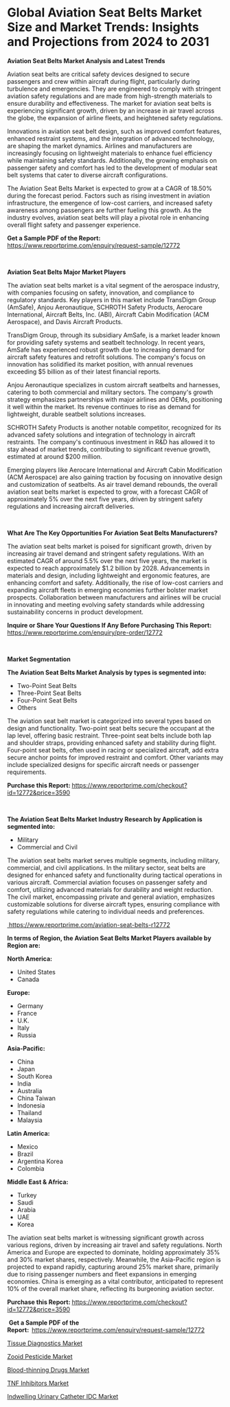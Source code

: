 <p><h1>Global Aviation Seat Belts Market Size and Market Trends: Insights and Projections from 2024 to 2031</h1></p><p><strong>Aviation Seat Belts Market Analysis and Latest Trends</strong></p>
<p><p>Aviation seat belts are critical safety devices designed to secure passengers and crew within aircraft during flight, particularly during turbulence and emergencies. They are engineered to comply with stringent aviation safety regulations and are made from high-strength materials to ensure durability and effectiveness. The market for aviation seat belts is experiencing significant growth, driven by an increase in air travel across the globe, the expansion of airline fleets, and heightened safety regulations.</p><p>Innovations in aviation seat belt design, such as improved comfort features, enhanced restraint systems, and the integration of advanced technology, are shaping the market dynamics. Airlines and manufacturers are increasingly focusing on lightweight materials to enhance fuel efficiency while maintaining safety standards. Additionally, the growing emphasis on passenger safety and comfort has led to the development of modular seat belt systems that cater to diverse aircraft configurations.</p><p>The Aviation Seat Belts Market is expected to grow at a CAGR of 18.50% during the forecast period. Factors such as rising investment in aviation infrastructure, the emergence of low-cost carriers, and increased safety awareness among passengers are further fueling this growth. As the industry evolves, aviation seat belts will play a pivotal role in enhancing overall flight safety and passenger experience.</p></p>
<p><strong>Get a Sample PDF of the Report:&nbsp;</strong> <a href="https://www.reportprime.com/enquiry/request-sample/12772">https://www.reportprime.com/enquiry/request-sample/12772</a></p>
<p>&nbsp;</p>
<p><strong>Aviation Seat Belts Major Market Players</strong></p>
<p><p>The aviation seat belts market is a vital segment of the aerospace industry, with companies focusing on safety, innovation, and compliance to regulatory standards. Key players in this market include TransDigm Group (AmSafe), Anjou Aeronautique, SCHROTH Safety Products, Aerocare International, Aircraft Belts, Inc. (ABI), Aircraft Cabin Modification (ACM Aerospace), and Davis Aircraft Products.</p><p>TransDigm Group, through its subsidiary AmSafe, is a market leader known for providing safety systems and seatbelt technology. In recent years, AmSafe has experienced robust growth due to increasing demand for aircraft safety features and retrofit solutions. The company's focus on innovation has solidified its market position, with annual revenues exceeding $5 billion as of their latest financial reports.</p><p>Anjou Aeronautique specializes in custom aircraft seatbelts and harnesses, catering to both commercial and military sectors. The company's growth strategy emphasizes partnerships with major airlines and OEMs, positioning it well within the market. Its revenue continues to rise as demand for lightweight, durable seatbelt solutions increases.</p><p>SCHROTH Safety Products is another notable competitor, recognized for its advanced safety solutions and integration of technology in aircraft restraints. The company's continuous investment in R&D has allowed it to stay ahead of market trends, contributing to significant revenue growth, estimated at around $200 million.</p><p>Emerging players like Aerocare International and Aircraft Cabin Modification (ACM Aerospace) are also gaining traction by focusing on innovative design and customization of seatbelts. As air travel demand rebounds, the overall aviation seat belts market is expected to grow, with a forecast CAGR of approximately 5% over the next five years, driven by stringent safety regulations and increasing aircraft deliveries.</p></p>
<p>&nbsp;</p>
<p><strong>What Are The Key Opportunities For Aviation Seat Belts Manufacturers?</strong></p>
<p><p>The aviation seat belts market is poised for significant growth, driven by increasing air travel demand and stringent safety regulations. With an estimated CAGR of around 5.5% over the next five years, the market is expected to reach approximately $1.2 billion by 2028. Advancements in materials and design, including lightweight and ergonomic features, are enhancing comfort and safety. Additionally, the rise of low-cost carriers and expanding aircraft fleets in emerging economies further bolster market prospects. Collaboration between manufacturers and airlines will be crucial in innovating and meeting evolving safety standards while addressing sustainability concerns in product development.</p></p>
<p><strong>Inquire or Share Your Questions If Any Before Purchasing This Report:</strong> <a href="https://www.reportprime.com/enquiry/pre-order/12772">https://www.reportprime.com/enquiry/pre-order/12772</a></p>
<p>&nbsp;</p>
<p><strong>Market Segmentation</strong></p>
<p><strong>The Aviation Seat Belts Market Analysis by types is segmented into:</strong></p>
<p><ul><li>Two-Point Seat Belts</li><li>Three-Point Seat Belts</li><li>Four-Point Seat Belts</li><li>Others</li></ul></p>
<p><p>The aviation seat belt market is categorized into several types based on design and functionality. Two-point seat belts secure the occupant at the lap level, offering basic restraint. Three-point seat belts include both lap and shoulder straps, providing enhanced safety and stability during flight. Four-point seat belts, often used in racing or specialized aircraft, add extra secure anchor points for improved restraint and comfort. Other variants may include specialized designs for specific aircraft needs or passenger requirements.</p></p>
<p><strong>Purchase this Report:&nbsp;</strong><a href="https://www.reportprime.com/checkout?id=12772&price=3590">https://www.reportprime.com/checkout?id=12772&price=3590</a></p>
<p>&nbsp;</p>
<p><strong>The Aviation Seat Belts Market Industry Research by Application is segmented into:</strong></p>
<p><ul><li>Military</li><li>Commercial and Civil</li></ul></p>
<p><p>The aviation seat belts market serves multiple segments, including military, commercial, and civil applications. In the military sector, seat belts are designed for enhanced safety and functionality during tactical operations in various aircraft. Commercial aviation focuses on passenger safety and comfort, utilizing advanced materials for durability and weight reduction. The civil market, encompassing private and general aviation, emphasizes customizable solutions for diverse aircraft types, ensuring compliance with safety regulations while catering to individual needs and preferences.</p></p>
<p><a href="https://www.reportprime.com/aviation-seat-belts-r12772">&nbsp;https://www.reportprime.com/aviation-seat-belts-r12772</a></p>
<p><strong>In terms of Region, the Aviation Seat Belts Market Players available by Region are:</strong></p>
<p>
    <p> <strong> North America: </strong>
        <ul>
            <li>United States</li>
            <li>Canada</li>
        </ul>
        </p> 
    <p> <strong> Europe: </strong>
        <ul>
            <li>Germany</li>
            <li>France</li>
            <li>U.K.</li>
            <li>Italy</li>
            <li>Russia</li>
        </ul>
        </p> 
    <p> <strong> Asia-Pacific: </strong>
        <ul>
            <li>China</li>
            <li>Japan</li>
            <li>South Korea</li>
            <li>India</li>
            <li>Australia</li>
            <li>China Taiwan</li>
            <li>Indonesia</li>
            <li>Thailand</li>
            <li>Malaysia</li>
        </ul>
        </p> 
    <p> <strong> Latin America: </strong>
        <ul>
            <li>Mexico</li>
            <li>Brazil</li>
            <li>Argentina Korea</li>
            <li>Colombia</li>
        </ul>
        </p> 
    <p> <strong> Middle East & Africa: </strong>
        <ul>
            <li>Turkey</li>
            <li>Saudi</li>
            <li>Arabia</li>
            <li>UAE</li>
            <li>Korea</li>
        </ul>
    </p>
    </p>
<p><p>The aviation seat belts market is witnessing significant growth across various regions, driven by increasing air travel and safety regulations. North America and Europe are expected to dominate, holding approximately 35% and 30% market shares, respectively. Meanwhile, the Asia-Pacific region is projected to expand rapidly, capturing around 25% market share, primarily due to rising passenger numbers and fleet expansions in emerging economies. China is emerging as a vital contributor, anticipated to represent 10% of the overall market share, reflecting its burgeoning aviation sector.</p></p>
<p><strong>Purchase this Report: </strong><a href="https://www.reportprime.com/checkout?id=12772&price=3590">https://www.reportprime.com/checkout?id=12772&price=3590</a></p>
<p>&nbsp;<strong>Get a Sample PDF of the Report:&nbsp;&nbsp;</strong><a href="https://www.reportprime.com/enquiry/request-sample/12772">https://www.reportprime.com/enquiry/request-sample/12772</a></p>
<p><strong></strong></p>
<p><p><a href="https://www.linkedin.com/pulse/insights-tissue-diagnostics-market-size-which-expanding-111-q5dqc?trackingId=1AtdWiJcQ2SKGrR0C3MZYw%3D%3D">Tissue Diagnostics Market</a></p><p><a href="https://issuu.com/reportprime-2/docs/zooid-pesticide-market-size-2030.pp_a229faa26f3920">Zooid Pesticide Market</a></p><p><a href="https://issuu.com/reportprime-2/docs/blood-thinning-drugs-market-size-20_fe268f39ea81bb">Blood-thinning Drugs Market</a></p><p><a href="https://www.linkedin.com/pulse/global-tnf-inhibitors-market-projected-grow-cagr-51-forcasted-ywljc?trackingId=oV9x4ZQuQdGViN11dkXTHw%3D%3D">TNF Inhibitors Market</a></p><p><a href="https://medium.com/@yvonnecrona2023/global-indwelling-urinary-catheter-idc-market-is-projected-to-grow-at-a-cagr-of-4-6-9611c29cd424">Indwelling Urinary Catheter IDC Market</a></p></p>